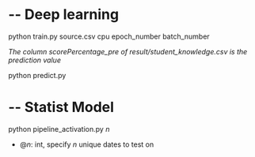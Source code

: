 # -- Deep learning
python train.py source.csv cpu epoch_number batch_number

*The column scorePercentage_pre of result/student_knowledge.csv is the prediction value*

python predict.py 

# -- Statist Model
python pipeline_activation.py *n*

* @*n*: int, specify *n* unique dates to test on